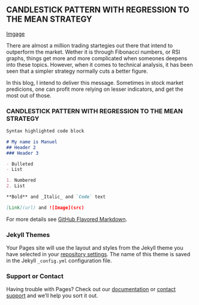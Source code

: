 ## CANDLESTICK PATTERN WITH REGRESSION TO THE MEAN STRATEGY
[Imgage]("https://github.com/Hupperich-Manuel/Candlestick_pattern_RTM_strategy/blob/71c85118ff5dade564d41434e18a2939063aba87/Fotos/0.jpeg")

There are almost a million trading startegies out there that intend to outperform the market. Wether it is through Fibonacci numbers, or RSI graphs, things get more and more complicated when someones deepens into these topics. However, when it comes to technical analysis, it has been seen that a simpler strategy normally cuts a better figure.

In this blog, I intend to deliver this message. Sometimes in stock market predicions, one can profit more relying on lesser indicators, and get the most out of those.

### CANDLESTICK PATTERN WITH REGRESSION TO THE MEAN STRATEGY



```markdown
Syntax highlighted code block

# My name is Manuel
## Header 2
### Header 3

- Bulleted
- List

1. Numbered
2. List

**Bold** and _Italic_ and `Code` text

[Link](url) and ![Image](src)
```

For more details see [GitHub Flavored Markdown](https://guides.github.com/features/mastering-markdown/).

### Jekyll Themes

Your Pages site will use the layout and styles from the Jekyll theme you have selected in your [repository settings](https://github.com/Hupperich-Manuel/Candlestick_pattern_RTM_strategy/settings/pages). The name of this theme is saved in the Jekyll `_config.yml` configuration file.

### Support or Contact

Having trouble with Pages? Check out our [documentation](https://docs.github.com/categories/github-pages-basics/) or [contact support](https://support.github.com/contact) and we’ll help you sort it out.
